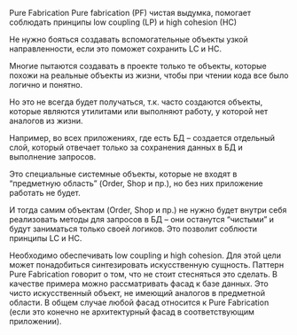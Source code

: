 Pure Fabrication
Pure fabrication (PF) чистая выдумка, помогает соблюдать принципы low coupling (LP) и high cohesion (HC)

Не нужно бояться создавать вспомогательные объекты узкой направленности, если это поможет сохранить LC и HC.

Многие пытаются создавать в проекте только те объекты, которые похожи на реальные объекты из жизни, чтобы при чтении кода все было логично и понятно.

Но это не всегда будет получаться, т.к. часто создаются объекты, которые являются утилитами или выполняют работу, у которой нет аналогов из жизни.

Например, во всех приложениях, где есть БД – создается отдельный слой, который отвечает только за сохранения данных в БД и выполнение запросов.

Это специальные системные объекты, которые не входят в “предметную область” (Order, Shop и пр.), но без них приложение работать не будет.

И тогда самим объектам (Order, Shop и пр.) не нужно будет внутри себя реализовать методы для запросов в БД – они останутся “чистыми” и будут заниматься только своей логиков. Это позволит соблюсти принципы LC и HC.

Необходимо обеспечивать low coupling и high cohesion. Для этой цели может понадобиться синтезировать искусственную сущность. Паттерн Pure Fabrication говорит о том, что не стоит стесняться это сделать. В качестве примера можно рассматривать фасад к базе данных. Это чисто искусственный объект, не имеющий аналогов в предметной области. В общем случае любой фасад относится к Pure Fabrication (если это конечно не архитектурный фасад в соответствующим приложении).
